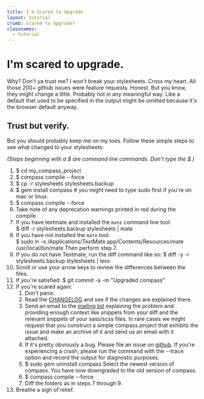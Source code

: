 ```yaml
---
title: I'm Scared to Upgrade
layout: tutorial
crumb: Scared to Upgrade?
classnames:
  - tutorial
---
```

# I'm scared to upgrade.

Why? Don't ya trust me? I won't break your stylesheets. Cross my heart. All those
200+ github issues were feature requests. Honest. But you know, they might change
a little. Probably not in any meaningful way. Like a default that used to be
specified in the output might be omitted because it's the browser default anyway.

## Trust but verify.

But you should probably keep me on my toes. Follow these simple steps to see
what changed to your stylesheets:

*(Steps beginning with a $ are command line commands. Don't type the $.)*

1. $ cd my_compass_project
2. $ compass compile --force
3. $ cp -r stylesheets stylesheets.backup
4. $ gem install compass # you might need to type sudo first if you're on mac or linux.
5. $ compass compile --force
6. Take note of any deprecation warnings printed in red during the compile.
7. If you have textmate and installed the `mate` command line tool:<br>
   $ diff -r stylesheets.backup stylesheets | mate
8. If you have not installed the `mate` tool:<br>
   $ sudo ln -s /Applications/TextMate.app/Contents/Resources/mate /usr/local/bin/mate
   Then perform step 7.
9. If you do not have Textmate, run the diff command like so:
   $ diff -y -r stylesheets.backup stylesheets | less
10. Scroll or use your arrow keys to review the differences between the files.
11. If you're satisfied: $ git commit -a -m "Upgraded compass"
12. If you're scared again:
    1. Don't panic.
    2. Read the [CHANGELOG](http://compass-style.org/CHANGELOG/) and
       see if the changes are explained there.
    3. Send an email to the [mailing list](http://groups.google.com/group/compass-users)
       explaining the problem and providing enough context like snippets from your diff
       and the relevant snippets of your sass/scss files. In rare cases we might request
       that you construct a simple compass project that exhibits the issue and make an
       archive of it and send us an email with it attached.
    4. If it's pretty obviously a bug. Please file an issue
       on [github](http://github.com/chriseppstein/compass/issues). If you're experiencing
       a crash, please run the command with the --trace option and record the output for
       diagnostic purposes.
    5. $ sudo gem uninstall compass
       Select the newest version of compass. You have now downgraded to the old
       version of compass.
    6. $ compass compile --force
    7. Diff the folders as in steps 7 through 9.
13. Breathe a sigh of relief.
       
       

